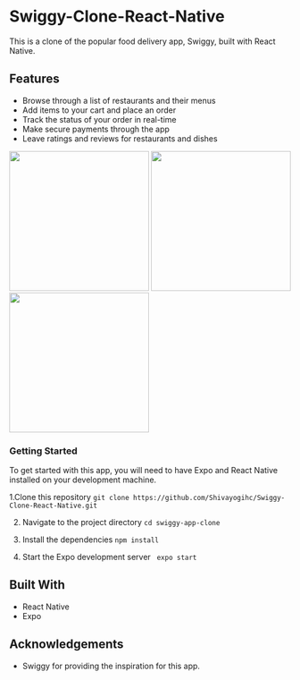 # Swiggy-Clone-React-Native

This is a clone of the popular food delivery app, Swiggy, built with React Native.

## Features
* Browse through a list of restaurants and their menus
* Add items to your cart and place an order
* Track the status of your order in real-time
* Make secure payments through the app
* Leave ratings and reviews for restaurants and dishes


<img src="https://user-images.githubusercontent.com/88485343/210973289-3f534546-61d5-4411-8e3a-0eea5a17b4f0.jpg" width="250">       <img src="https://user-images.githubusercontent.com/88485343/210973352-b8a65762-53cd-4b28-a6ba-e5390a96e937.jpg" width="250">        <img src="https://user-images.githubusercontent.com/88485343/210973366-32f220e7-e599-4cb2-bbe3-019b1b53ac5c.jpg" width="250">


### Getting Started

To get started with this app, you will need to have Expo and React Native installed on your development machine.

  1.Clone this repository
    ``` git clone https://github.com/Shivayogihc/Swiggy-Clone-React-Native.git ```

  2. Navigate to the project directory
     ``` cd swiggy-app-clone ```
  
  3. Install the dependencies
    ``` npm install ```
    
  4. Start the Expo development server
   ```  expo start ```


## Built With
  * React Native
  * Expo
  
## Acknowledgements
  * Swiggy for providing the inspiration for this app.
  




